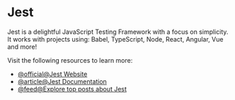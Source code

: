 # Jest

Jest is a delightful JavaScript Testing Framework with a focus on simplicity. It works with projects using: Babel, TypeScript, Node, React, Angular, Vue and more!

Visit the following resources to learn more:

- [@official@Jest Website](https://jestjs.io)
- [@article@Jest Documentation](https://jestjs.io/docs/getting-started)
- [@feed@Explore top posts about Jest](https://app.daily.dev/tags/jest?ref=roadmapsh)
